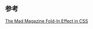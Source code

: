 ## 参考

[The Mad Magazine Fold-In Effect in CSS](https://thomaspark.co/2020/06/the-mad-magazine-fold-in-effect-in-css/)

